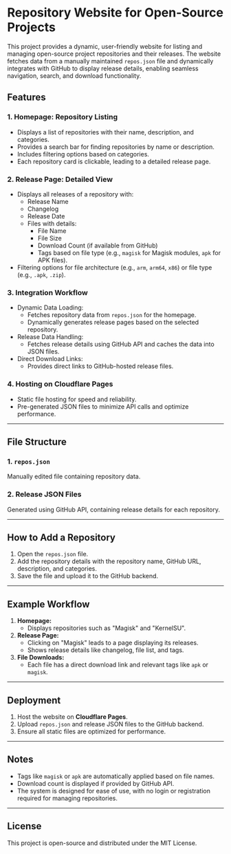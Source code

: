 # Repository Website for Open-Source Projects

This project provides a dynamic, user-friendly website for listing and managing open-source project repositories and their releases. The website fetches data from a manually maintained `repos.json` file and dynamically integrates with GitHub to display release details, enabling seamless navigation, search, and download functionality.

## Features

### 1. Homepage: Repository Listing
- Displays a list of repositories with their name, description, and categories.
- Provides a search bar for finding repositories by name or description.
- Includes filtering options based on categories.
- Each repository card is clickable, leading to a detailed release page.

### 2. Release Page: Detailed View
- Displays all releases of a repository with:
  - Release Name
  - Changelog
  - Release Date
  - Files with details:
    - File Name
    - File Size
    - Download Count (if available from GitHub)
    - Tags based on file type (e.g., `magisk` for Magisk modules, `apk` for APK files).
- Filtering options for file architecture (e.g., `arm`, `arm64`, `x86`) or file type (e.g., `.apk`, `.zip`).

### 3. Integration Workflow
- Dynamic Data Loading:
  - Fetches repository data from `repos.json` for the homepage.
  - Dynamically generates release pages based on the selected repository.
- Release Data Handling:
  - Fetches release details using GitHub API and caches the data into JSON files.
- Direct Download Links:
  - Provides direct links to GitHub-hosted release files.

### 4. Hosting on Cloudflare Pages
- Static file hosting for speed and reliability.
- Pre-generated JSON files to minimize API calls and optimize performance.

---

## File Structure

### 1. `repos.json`
Manually edited file containing repository data.

### 2. Release JSON Files
Generated using GitHub API, containing release details for each repository.

---

## How to Add a Repository
1. Open the `repos.json` file.
2. Add the repository details with the repository name, GitHub URL, description, and categories.
3. Save the file and upload it to the GitHub backend.

---

## Example Workflow
1. **Homepage:**
   - Displays repositories such as "Magisk" and "KernelSU".
2. **Release Page:**
   - Clicking on "Magisk" leads to a page displaying its releases.
   - Shows release details like changelog, file list, and tags.
3. **File Downloads:**
   - Each file has a direct download link and relevant tags like `apk` or `magisk`.

---

## Deployment
1. Host the website on **Cloudflare Pages**.
2. Upload `repos.json` and release JSON files to the GitHub backend.
3. Ensure all static files are optimized for performance.

---

## Notes
- Tags like `magisk` or `apk` are automatically applied based on file names.
- Download count is displayed if provided by GitHub API.
- The system is designed for ease of use, with no login or registration required for managing repositories.

---

## License
This project is open-source and distributed under the MIT License.
